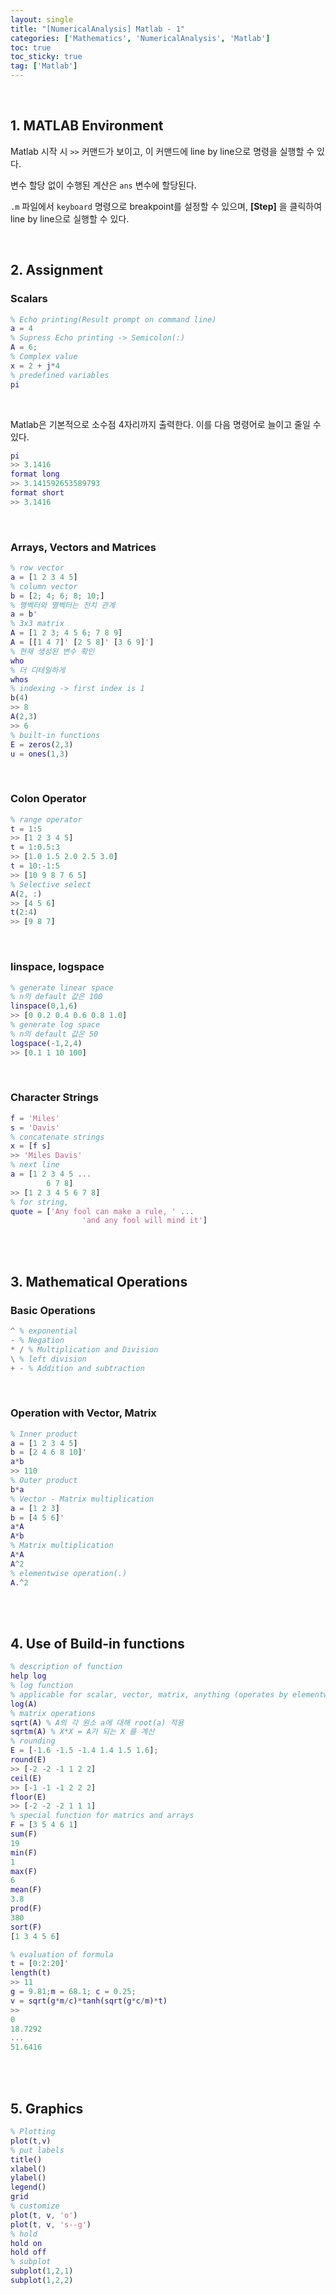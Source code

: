 ```yaml
---
layout: single
title: "[NumericalAnalysis] Matlab - 1"
categories: ['Mathematics', 'NumericalAnalysis', 'Matlab']
toc: true
toc_sticky: true
tag: ['Matlab']
---
```


<br>

## 1. MATLAB Environment

Matlab 시작 시 `>>` 커맨드가 보이고, 이 커맨드에 line by line으로 명령을 실행할 수 있다. 

변수 할당 없이 수행된 계산은 `ans` 변수에 할당된다. 

`.m` 파일에서 `keyboard` 명령으로 breakpoint를 설정할 수 있으며, **[Step]** 을 클릭하여 line by line으로 실행할 수 있다. 

<br>

## 2. Assignment

### Scalars

```matlab
% Echo printing(Result prompt on command line)
a = 4
% Supress Echo printing -> Semicolon(:)
A = 6;
% Complex value
x = 2 + j*4
% predefined variables
pi
```

<br>

Matlab은 기본적으로 소수점 4자리까지 출력한다. 이를 다음 명령어로 늘이고 줄일 수 있다. 

```matlab
pi
>> 3.1416
format long
>> 3.141592653589793
format short
>> 3.1416
```

<br>

### Arrays, Vectors and Matrices

```matlab
% row vector
a = [1 2 3 4 5]
% column vector
b = [2; 4; 6; 8; 10;]
% 행벡터와 열벡터는 전치 관계
a = b'
% 3x3 matrix
A = [1 2 3; 4 5 6; 7 8 9]
A = [[1 4 7]' [2 5 8]' [3 6 9]']
% 현재 생성된 변수 확인
who
% 더 디테일하게
whos
% indexing -> first index is 1
b(4)
>> 8
A(2,3)
>> 6
% built-in functions
E = zeros(2,3)
u = ones(1,3)

```

<br>

### Colon Operator

```matlab
% range operator
t = 1:5
>> [1 2 3 4 5]
t = 1:0.5:3
>> [1.0 1.5 2.0 2.5 3.0]
t = 10:-1:5
>> [10 9 8 7 6 5]
% Selective select
A(2, :)
>> [4 5 6]
t(2:4)
>> [9 8 7]
```

<br>

### linspace, logspace

```matlab
% generate linear space
% n의 default 값은 100
linspace(0,1,6)  
>> [0 0.2 0.4 0.6 0.8 1.0]
% generate log space
% n의 default 값은 50
logspace(-1,2,4)
>> [0.1 1 10 100]
```

<br>

### Character Strings

```matlab
f = 'Miles'
s = 'Davis'
% concatenate strings
x = [f s]
>> 'Miles Davis'
% next line
a = [1 2 3 4 5 ...
		6 7 8]
>> [1 2 3 4 5 6 7 8]
% for string, 
quote = ['Any fool can make a rule, ' ...
				'and any fool will mind it']
```

<br>

<br>

## 3. Mathematical Operations

### Basic Operations

```matlab
^ % exponential
- % Negation
* / % Multiplication and Division
\ % left division
+ - % Addition and subtraction
```

<br>

### Operation with Vector, Matrix

```matlab
% Inner product
a = [1 2 3 4 5]
b = [2 4 6 8 10]'
a*b
>> 110
% Outer product
b*a
% Vector - Matrix multiplication
a = [1 2 3]
b = [4 5 6]'
a*A
A*b
% Matrix multiplication
A*A
A^2
% elementwise operation(.)
A.^2
```

<br>

<br>

## 4. Use of Build-in functions

```matlab
% description of function
help log
% log function
% applicable for scalar, vector, matrix, anything (operates by elementwise)
log(A)
% matrix operations
sqrt(A) % A의 각 원소 a에 대해 root(a) 적용
sqrtm(A) % X*X = A가 되는 X 를 계산
% rounding
E = [-1.6 -1.5 -1.4 1.4 1.5 1.6];
round(E)
>> [-2 -2 -1 1 2 2]
ceil(E)
>> [-1 -1 -1 2 2 2]
floor(E)
>> [-2 -2 -2 1 1 1]
% special function for matrics and arrays
F = [3 5 4 6 1]
sum(F)
19
min(F)
1
max(F)
6
mean(F)
3.8
prod(F)
380
sort(F)
[1 3 4 5 6]
```

```matlab
% evaluation of formula
t = [0:2:20]'
length(t)
>> 11
g = 9.81;m = 68.1; c = 0.25;
v = sqrt(g*m/c)*tanh(sqrt(g*c/m)*t)
>>
0
18.7292
...
51.6416
```

<br>

<br>

## 5. Graphics

```matlab
% Plotting
plot(t,v)
% put labels
title()
xlabel()
ylabel()
legend()
grid
% customize
plot(t, v, 'o')
plot(t, v, 's--g')
% hold
hold on
hold off
% subplot
subplot(1,2,1)
subplot(1,2,2)
```

<br>

<br>


